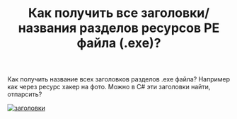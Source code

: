 ﻿---
title: "Как получить все заголовки/названия разделов ресурсов PE файла (.exe)?"
se.owner.user_id: 265016
se.owner.display_name: "XXX"
se.owner.link: "https://ru.stackoverflow.com/users/265016/xxx"
se.link: "https://ru.stackoverflow.com/questions/764987/%d0%9a%d0%b0%d0%ba-%d0%bf%d0%be%d0%bb%d1%83%d1%87%d0%b8%d1%82%d1%8c-%d0%b2%d1%81%d0%b5-%d0%b7%d0%b0%d0%b3%d0%be%d0%bb%d0%be%d0%b2%d0%ba%d0%b8-%d0%bd%d0%b0%d0%b7%d0%b2%d0%b0%d0%bd%d0%b8%d1%8f-%d1%80%d0%b0%d0%b7%d0%b4%d0%b5%d0%bb%d0%be%d0%b2-%d1%80%d0%b5%d1%81%d1%83%d1%80%d1%81%d0%be%d0%b2-pe-%d1%84%d0%b0%d0%b9%d0%bb%d0%b0-exe"
se.question_id: 764987
se.post_type: question
se.score: 1
---
<p>Как получить название всех заголовков разделов .exe файла? Например как через ресурс хакер на фото. Можно в C# эти заголовки найти, отпарсить?</p>

<p><a href="https://i.stack.imgur.com/h4DbQ.png" rel="nofollow noreferrer"><img src="https://i.stack.imgur.com/h4DbQ.png" alt="заголовки"></a></p>
